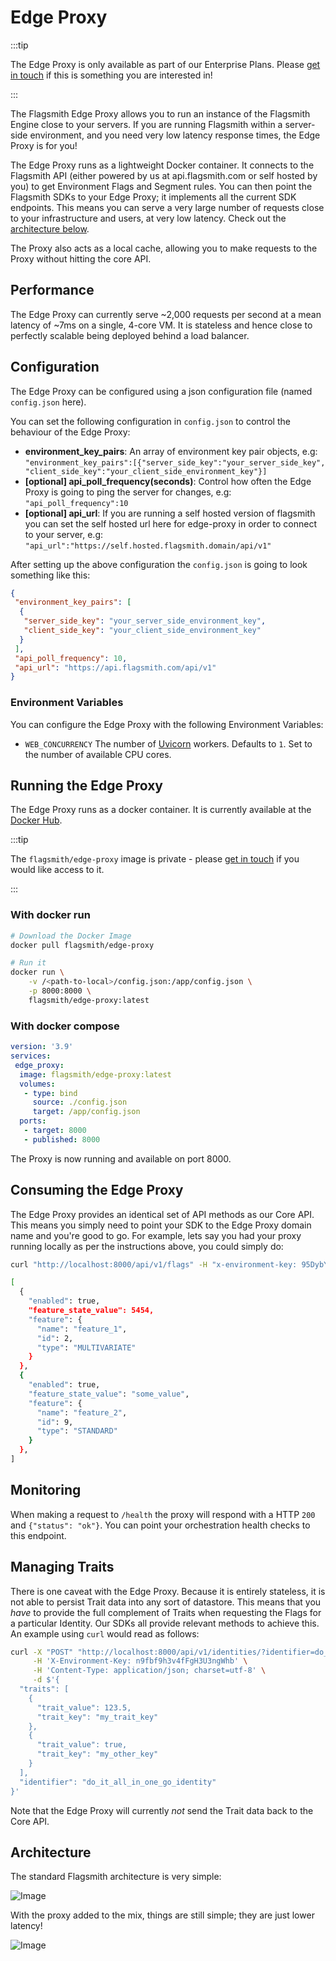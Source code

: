 # Edge Proxy

:::tip

The Edge Proxy is only available as part of our Enterprise Plans. Please
[get in touch](https://flagsmith.com/contact-us/) if this is something you are interested in!

:::

The Flagsmith Edge Proxy allows you to run an instance of the Flagsmith Engine close to your servers. If you are running
Flagsmith within a server-side environment, and you need very low latency response times, the Edge Proxy is for you!

The Edge Proxy runs as a lightweight Docker container. It connects to the Flagsmith API (either powered by us at
api.flagsmith.com or self hosted by you) to get Environment Flags and Segment rules. You can then point the Flagsmith
SDKs to your Edge Proxy; it implements all the current SDK endpoints. This means you can serve a very large number of
requests close to your infrastructure and users, at very low latency. Check out the [architecture below](#architecture).

The Proxy also acts as a local cache, allowing you to make requests to the Proxy without hitting the core API.

## Performance

The Edge Proxy can currently serve ~2,000 requests per second at a mean latency of ~7ms on a single, 4-core VM. It is
stateless and hence close to perfectly scalable being deployed behind a load balancer.

## Configuration

The Edge Proxy can be configured using a json configuration file (named `config.json` here).

You can set the following configuration in `config.json` to control the behaviour of the Edge Proxy:

- **environment_key_pairs**: An array of environment key pair objects, e.g:
  `"environment_key_pairs":[{"server_side_key":"your_server_side_key", "client_side_key":"your_client_side_environment_key"}]`
- **[optional] api_poll_frequency(seconds)**: Control how often the Edge Proxy is going to ping the server for changes,
  e.g: `"api_poll_frequency":10`
- **[optional] api_url**: If you are running a self hosted version of flagsmith you can set the self hosted url here for
  edge-proxy in order to connect to your server, e.g: `"api_url":"https://self.hosted.flagsmith.domain/api/v1"`

After setting up the above configuration the `config.json` is going to look something like this:

```json
{
 "environment_key_pairs": [
  {
   "server_side_key": "your_server_side_environment_key",
   "client_side_key": "your_client_side_environment_key"
  }
 ],
 "api_poll_frequency": 10,
 "api_url": "https://api.flagsmith.com/api/v1"
}
```

### Environment Variables

You can configure the Edge Proxy with the following Environment Variables:

- `WEB_CONCURRENCY` The number of [Uvicorn](https://www.uvicorn.org/) workers. Defaults to `1`. Set to the number of
  available CPU cores.

## Running the Edge Proxy

The Edge Proxy runs as a docker container. It is currently available at the
[Docker Hub](https://hub.docker.com/repository/docker/flagsmith/edge-proxy).

:::tip

The `flagsmith/edge-proxy` image is private - please [get in touch](https://flagsmith.com/contact-us/) if you would like
access to it.

:::

### With docker run

```bash
# Download the Docker Image
docker pull flagsmith/edge-proxy

# Run it
docker run \
    -v /<path-to-local>/config.json:/app/config.json \
    -p 8000:8000 \
    flagsmith/edge-proxy:latest
```

### With docker compose

```yml
version: '3.9'
services:
 edge_proxy:
  image: flagsmith/edge-proxy:latest
  volumes:
   - type: bind
     source: ./config.json
     target: /app/config.json
  ports:
   - target: 8000
   - published: 8000
```

The Proxy is now running and available on port 8000.

## Consuming the Edge Proxy

The Edge Proxy provides an identical set of API methods as our Core API. This means you simply need to point your SDK to
the Edge Proxy domain name and you're good to go. For example, lets say you had your proxy running locally as per the
instructions above, you could simply do:

```bash
curl "http://localhost:8000/api/v1/flags" -H "x-environment-key: 95DybY5oJoRNhxPZYLrxk4" | jq

[
  {
    "enabled": true,
    "feature_state_value": 5454,
    "feature": {
      "name": "feature_1",
      "id": 2,
      "type": "MULTIVARIATE"
    }
  },
  {
    "enabled": true,
    "feature_state_value": "some_value",
    "feature": {
      "name": "feature_2",
      "id": 9,
      "type": "STANDARD"
    }
  },
]
```

## Monitoring

When making a request to `/health` the proxy will respond with a HTTP `200` and `{"status": "ok"}`. You can point your
orchestration health checks to this endpoint.

## Managing Traits

There is one caveat with the Edge Proxy. Because it is entirely stateless, it is not able to persist Trait data into any
sort of datastore. This means that you _have_ to provide the full complement of Traits when requesting the Flags for a
particular Identity. Our SDKs all provide relevant methods to achieve this. An example using `curl` would read as
follows:

```bash
curl -X "POST" "http://localhost:8000/api/v1/identities/?identifier=do_it_all_in_one_go_identity" \
     -H 'X-Environment-Key: n9fbf9h3v4fFgH3U3ngWhb' \
     -H 'Content-Type: application/json; charset=utf-8' \
     -d $'{
  "traits": [
    {
      "trait_value": 123.5,
      "trait_key": "my_trait_key"
    },
    {
      "trait_value": true,
      "trait_key": "my_other_key"
    }
  ],
  "identifier": "do_it_all_in_one_go_identity"
}'
```

Note that the Edge Proxy will currently _not_ send the Trait data back to the Core API.

## Architecture

The standard Flagsmith architecture is very simple:

![Image](/img/edge-proxy-existing.png)

With the proxy added to the mix, things are still simple; they are just lower latency!

![Image](/img/edge-proxy-proxy.png)
